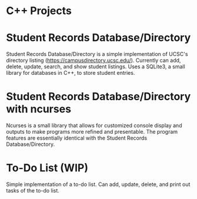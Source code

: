 # C++ Projects

# Student Records Database/Directory
Student Records Database/Directory is a simple implementation of UCSC's directory listing (https://campusdirectory.ucsc.edu/).
Currently can add, delete, update, search, and show student listings. 
Uses a SQLite3, a small library for databases in C++, to store student entries.

# Student Records Database/Directory with ncurses
Ncurses is a small library that allows for customized console display and outputs to make programs more refined and presentable. The program features are essentially identical with the Student Records Database/Directory.

# To-Do List (WIP)
Simple implementation of a to-do list. Can add, update, delete, and print out tasks of the to-do list.



